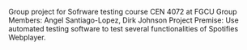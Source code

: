 Group project for Sofrware testing course CEN 4072 at FGCU
Group Members: Angel Santiago-Lopez, Dirk Johnson
Project Premise: Use automated testing software to test several functionalities of Spotifies Webplayer.
